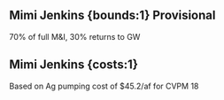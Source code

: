 ## Mimi Jenkins {bounds:1} Provisional
70% of full M&I, 30% returns to GW

## Mimi Jenkins {costs:1} 
Based on Ag pumping cost of $45.2/af for CVPM 18

